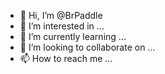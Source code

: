 - 👋 Hi, I’m @BrPaddle
- 👀 I’m interested in ...
- 🌱 I’m currently learning ...
- 💞️ I’m looking to collaborate on ...
- 📫 How to reach me ...

<!---
BrPaddle/BrPaddle is a ✨ special ✨ repository because its `README.md` (this file) appears on your GitHub profile.
You can click the Preview link to take a look at your changes.
--->
